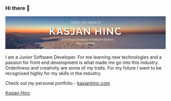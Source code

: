 ### Hi there 👋

![README](./readme.png)

I am a Junior Software Developer. For me learning new technologies and a passion for front end development is what made me go into this industry. Orderliness and creativity are some of my traits. For my future I want to be recognised highly for my skills in the industry.

Check out my personal portfolio - [kasjanhinc.com](https://kasjanhinc.com/)

<div class="LI-profile-badge"  data-version="v1" data-size="large" data-locale="en_US" data-type="horizontal" data-theme="dark" data-vanity="kasjan-hinc"><a class="LI-simple-link" href='https://uk.linkedin.com/in/kasjan-hinc?trk=profile-badge'>Kasjan Hinc</a></div>

<script type="text/javascript" src="https://platform.linkedin.com/badges/js/profile.js" async defer></script>

